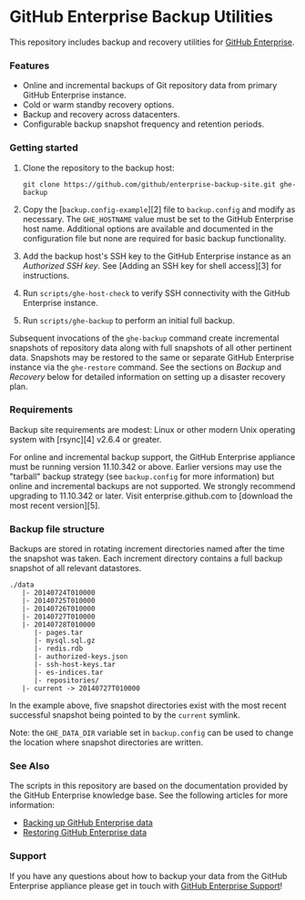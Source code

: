 GitHub Enterprise Backup Utilities
==================================

This repository includes backup and recovery utilities for [GitHub Enterprise][1].

### Features

 - Online and incremental backups of Git repository data from primary GitHub
   Enterprise instance.
 - Cold or warm standby recovery options.
 - Backup and recovery across datacenters.
 - Configurable backup snapshot frequency and retention periods.

### Getting started

 1. Clone the repository to the backup host:

    `git clone https://github.com/github/enterprise-backup-site.git ghe-backup`

 2. Copy the [`backup.config-example`][2] file to `backup.config` and modify as
    necessary. The `GHE_HOSTNAME` value must be set to the GitHub Enterprise
    host name. Additional options are available and documented in the
    configuration file but none are required for basic backup functionality.

 3. Add the backup host's SSH key to the GitHub Enterprise instance as an
    *Authorized SSH key*. See [Adding an SSH key for shell access][3] for
    instructions.

 4. Run `scripts/ghe-host-check` to verify SSH connectivity with the GitHub
    Enterprise instance.

 5. Run `scripts/ghe-backup` to perform an initial full backup.

Subsequent invocations of the `ghe-backup` command create incremental snapshots
of repository data along with full snapshots of all other pertinent data.
Snapshots may be restored to the same or separate GitHub Enterprise instance via
the `ghe-restore` command. See the sections on *Backup* and *Recovery* below for
detailed information on setting up a disaster recovery plan.

### Requirements

Backup site requirements are modest: Linux or other modern Unix operating system
with [rsync][4] v2.6.4 or greater.

For online and incremental backup support, the GitHub Enterprise appliance must
be running version 11.10.342 or above. Earlier versions may use the "tarball"
backup strategy (see `backup.config` for more information) but online and
incremental backups are not supported. We strongly recommend upgrading to
11.10.342 or later. Visit enterprise.github.com to [download the most recent
version][5].


### Backup file structure

Backups are stored in rotating increment directories named after the time the snapshot was taken. Each increment directory contains a full backup snapshot of all relevant datastores.

    ./data
       |- 20140724T010000
       |- 20140725T010000
       |- 20140726T010000
       |- 20140727T010000
       |- 20140728T010000
          |- pages.tar
          |- mysql.sql.gz
          |- redis.rdb
          |- authorized-keys.json
          |- ssh-host-keys.tar
          |- es-indices.tar
          |- repositories/
       |- current -> 20140727T010000

In the example above, five snapshot directories exist with the most recent successful snapshot being pointed to by the `current` symlink.

Note: the `GHE_DATA_DIR` variable set in `backup.config` can be used to change the location where snapshot directories are written.

### See Also

The scripts in this repository are based on the documentation provided by the
GitHub Enterprise knowledge base. See the following articles for more information:

 - [Backing up GitHub Enterprise data](https://enterprise.github.com/help/articles/backing-up-enterprise-data)
 - [Restoring GitHub Enterprise data](https://enterprise.github.com/help/articles/restoring-enterprise-data)

### Support

If you have any questions about how to backup your data from the GitHub Enterprise appliance please get in touch with [GitHub Enterprise Support](https://enterprise.github.com/support/)!


[1]: https://enterprise.github.com
